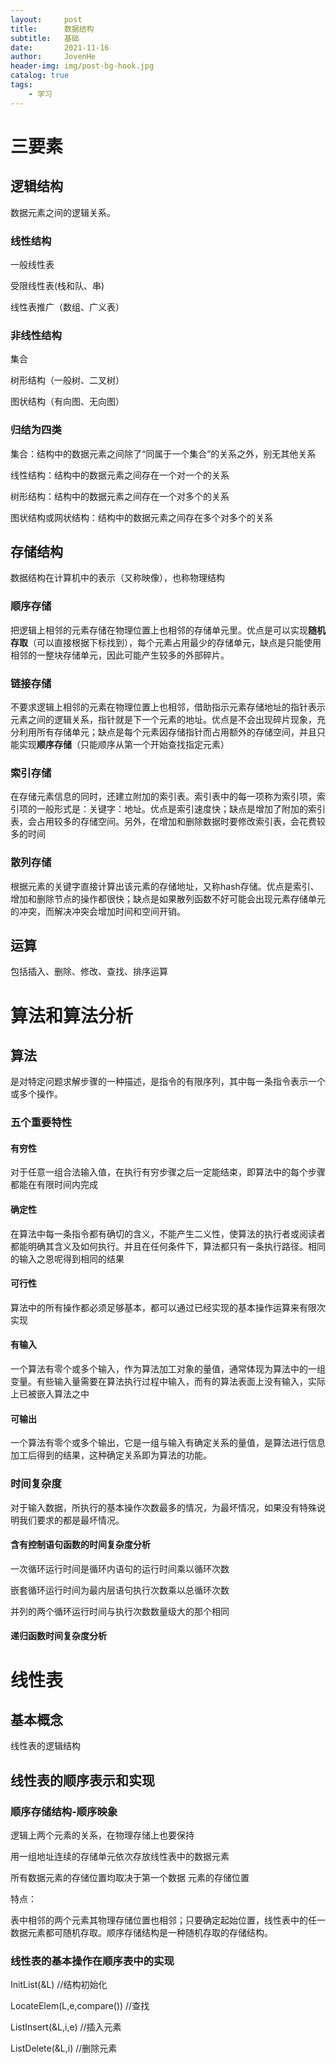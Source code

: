 ```yaml
---
layout:     post
title:      数据结构
subtitle:   基础
date:       2021-11-16
author:     JovenHe
header-img: img/post-bg-hook.jpg
catalog: true
tags:
    - 学习
---
```


# 三要素

## 逻辑结构

数据元素之间的逻辑关系。

### 线性结构

一般线性表

受限线性表(栈和队、串)

线性表推广（数组、广义表）

### 非线性结构

集合

树形结构（一般树、二叉树）

图状结构（有向图、无向图）

### 归结为四类

集合：结构中的数据元素之间除了“同属于一个集合”的关系之外，别无其他关系

线性结构：结构中的数据元素之间存在一个对一个的关系

树形结构：结构中的数据元素之间存在一个对多个的关系

图状结构或网状结构：结构中的数据元素之间存在多个对多个的关系

## 存储结构

数据结构在计算机中的表示（又称映像），也称物理结构

### 顺序存储

把逻辑上相邻的元素存储在物理位置上也相邻的存储单元里。优点是可以实现**随机存取**（可以直接根据下标找到），每个元素占用最少的存储单元，缺点是只能使用相邻的一整块存储单元，因此可能产生较多的外部碎片。

### 链接存储

不要求逻辑上相邻的元素在物理位置上也相邻，借助指示元素存储地址的指针表示元素之间的逻辑关系，指针就是下一个元素的地址。优点是不会出现碎片现象，充分利用所有存储单元；缺点是每个元素因存储指针而占用额外的存储空间，并且只能实现**顺序存储**（只能顺序从第一个开始查找指定元素）

### 索引存储

在存储元素信息的同时，还建立附加的索引表。索引表中的每一项称为索引项，索引项的一般形式是：关键字：地址。优点是索引速度快；缺点是增加了附加的索引表，会占用较多的存储空间。另外，在增加和删除数据时要修改索引表，会花费较多的时间

### 散列存储

根据元素的关键字直接计算出该元素的存储地址，又称hash存储。优点是索引、增加和删除节点的操作都很快；缺点是如果散列函数不好可能会出现元素存储单元的冲突，而解决冲突会增加时间和空间开销。

## 运算

包括插入、删除、修改、查找、排序运算

# 算法和算法分析

## 算法

是对特定问题求解步骤的一种描述，是指令的有限序列，其中每一条指令表示一个或多个操作。

### 五个重要特性

#### 有穷性

对于任意一组合法输入值，在执行有穷步骤之后一定能结束，即算法中的每个步骤都能在有限时间内完成

#### 确定性

在算法中每一条指令都有确切的含义，不能产生二义性，使算法的执行者或阅读者都能明确其含义及如何执行。并且在任何条件下，算法都只有一条执行路径。相同的输入之恩呢得到相同的结果

#### 可行性

算法中的所有操作都必须足够基本，都可以通过已经实现的基本操作运算来有限次实现

#### 有输入

一个算法有零个或多个输入，作为算法加工对象的量值，通常体现为算法中的一组变量。有些输入量需要在算法执行过程中输入，而有的算法表面上没有输入，实际上已被嵌入算法之中

#### 可输出

一个算法有零个或多个输出，它是一组与输入有确定关系的量值，是算法进行信息加工后得到的结果，这种确定关系即为算法的功能。



### 时间复杂度

对于输入数据，所执行的基本操作次数最多的情况，为最坏情况，如果没有特殊说明我们要求的都是最坏情况。

#### 含有控制语句函数的时间复杂度分析

 一次循环运行时间是循环内语句的运行时间乘以循环次数

嵌套循环运行时间为最内层语句执行次数乘以总循环次数

并列的两个循环运行时间与执行次数数量级大的那个相同

#### 递归函数时间复杂度分析



# 线性表

## 基本概念

线性表的逻辑结构

## 线性表的顺序表示和实现

### 顺序存储结构-顺序映象

逻辑上两个元素的关系，在物理存储上也要保持

用一组地址连续的存储单元依次存放线性表中的数据元素

所有数据元素的存储位置均取决于第一个数据 元素的存储位置

特点：

表中相邻的两个元素其物理存储位置也相邻；只要确定起始位置，线性表中的任一数据元素都可随机存取。顺序存储结构是一种随机存取的存储结构。

### 线性表的基本操作在顺序表中的实现

InitList(&L)   //结构初始化

LocateElem(L,e,compare())   //查找

ListInsert(&L,i,e)    //插入元素

ListDelete(&L,i)          //删除元素



